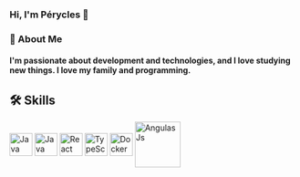 ### Hi, I'm Pérycles 👋

### 🚀 About Me
#### I'm passionate about development and technologies, and I love studying new things. I love my family and programming.

## 🛠 Skills

<div>
<img align= "center" alt="Java" height=40 width = 40 src="https://cdn.jsdelivr.net/gh/devicons/devicon/icons/javascript/javascript-original.svg" />
<img align= "center" alt="Java" height=40 width = 40 src="https://cdn.jsdelivr.net/gh/devicons/devicon/icons/java/java-original-wordmark.svg" />

<img align= "center" alt="React" height=40 width = 40 src="https://cdn.jsdelivr.net/gh/devicons/devicon/icons/react/react-original.svg" />

<img  align= "center" alt="TypeScript"  height=40 width = 40 src="https://cdn.jsdelivr.net/gh/devicons/devicon/icons/typescript/typescript-original.svg" />
  
<img align= "center" alt="Docker" height=40 width = 40 src="https://cdn.jsdelivr.net/gh/devicons/devicon/icons/docker/docker-original-wordmark.svg" />

<img  align= "center" alt="AngulasJs" height=80 width = 80 src="https://cdn.jsdelivr.net/gh/devicons/devicon/icons/angularjs/angularjs-plain-wordmark.svg" />
                    
<br> 
<br> 
<!--  
 [![Perycles' GitHub stats](https://github-readme-stats.vercel.app/api?username=peryclesjr)](https://github.com/peryclesjr)
  -->
 
<!-- [![Top Langs](https://github-readme-stats.vercel.app/api/top-langs/?username=peryclesjr)](https://github.com/peryclesjr) -->

 
<!-- ## 🛠 Skills -->
 
 
<!-- 	
<code><img height="30" src="https://raw.githubusercontent.com/github/explore/80688e429a7d4ef2fca1e82350fe8e3517d3494d/topics/javascript/javascript.png"></code>
<code><img height="30" src="https://raw.githubusercontent.com/github/explore/80688e429a7d4ef2fca1e82350fe8e3517d3494d/topics/typescript/typescript.png"></code>
<code><img height="30" src="https://raw.githubusercontent.com/github/explore/80688e429a7d4ef2fca1e82350fe8e3517d3494d/topics/react/react.png"></code>
 -->
</div>


